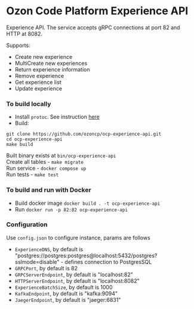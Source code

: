 # Ozon Code Platform Experience API

Experience API. The service accepts gRPC connections at port 82 and HTTP at 8082.

Supports:

- Create new experience
- MultiCreate new experiences
- Return experience information
- Remove experience
- Get experience list
- Update experience

### To build locally

- Install `protoc`. See instruction [here](https://grpc.io/docs/protoc-installation/)
- Build:

```shell
git clone https://github.com/ozoncp/ocp-experience-api.git
cd ocp-experience-api
make build
```
Built binary exists at `bin/ocp-experience-api` <br />
Create all tables - `make migrate` <br />
Run service - `docker compose up` <br />
Run tests - `make test` <br />

### To build and run with Docker

- Build docker image `docker build . -t ocp-experience-api`
- Run `docker run -p 82:82 ocp-experience-api`

### Configuration
Use `config.json` to configure instance, params are follows

- `ExperienceDNS`, by default is "postgres://postgres:postgres@localhost:5432/postgres?sslmode=disable" - defines connection to PostgresSQL
- `GRPCPort`, by default is 82
- `GRPCServerEndpoint`, by default is "localhost:82"
- `HTTPServerEndpoint`, by default is "localhost:8082"
- `ExperienceBatchSize`, by default is 1000
- `KafkaEndpoint`, by default is "kafka:9094"
- `JaegerEndpoint`, by default is "jaeger:6831"
